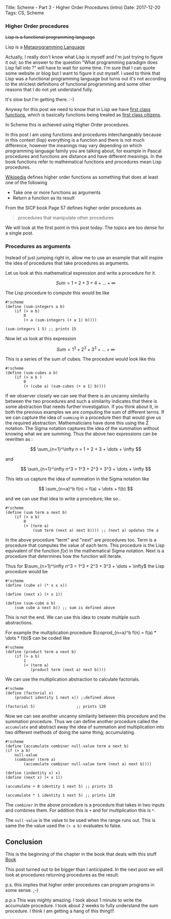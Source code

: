 Title: Scheme - Part 3 - Higher Order Procedures (intro)
Date: 2017-12-20
Tags: CS, Scheme


### Higher Order procedures ###

<s>Lisp is a functional programming language</s>

Lisp is a [Metaprogramming Language](https://en.wikipedia.org/wiki/Metaprogramming)

Actually, I really don't know what Lisp is myself and I'm just trying
to figure it out; so the answer to the question "What programming
paradigm does Lisp fall into ?" will have to wait for some time. I'm
sure that I can quote some website or blog but I want to figure it out
myself. I used to think that Lisp was a functional programming
language but turns out it's not according to the strictest definitions
of functional programming and some other reasons that I do not yet
understand fully.

It's slow but I'm getting there. :-)

Anyway for this post we need to know that in Lisp we
have
[first class functions](https://en.wikipedia.org/wiki/First-class_function),
which is basically functions being treated
as
[first class citizens](https://en.wikipedia.org/wiki/First-class_citizen).

In Scheme this is achieved using Higher Order procedures. 

In this post I am using functions and procedures interchangeably
because in this context (lisp) everything is a function and there is
not much difference, however the meanings may vary depending on which
programming language family you are talking about, for example in
Pascal procedures and functions are distance and have different
 meanings. In the book functions refer to mathematical functions and
procedures mean Lisp procedures.

[Wikipedia](https://en.wikipedia.org/wiki/Higher-order_function)
defines higher order functions as something that does at least one of
the following
- Take one or more functions as arguments
- Return a function as its result

From the SICP book Page 57 defines higher order procedures as
>procedures that manipulate other procedures

We will look at the first point in this post today. The topics are too
dense for a single post.

### Procedures as arguments ###

Instead of just jumping right in, allow me to use an example that will
inspire the idea of procedures that take procedures as arguments.

Let us look at this mathematical expression and write a procedure for it.

$$ Sum = 1 + 2 + 3 + 4 + \dots +  \infty $$

The Lisp procedure to compute this would be like 

	#!scheme
	(define (sum-integers a b)
		(if (> a b)
			0
			(+ a (sum-integers (+ a 1) b))))

	(sum-integers 1 5) ;; prints 15

Now let us look at this expression 

$$ Sum = 1^3 + 2^3 + 3^3 + \dots + \infty $$

This is a series of the sum of cubes. The procedure would look like this

	#!scheme
	(define (sum-cubes a b)
		(if (> a b )
			0
			(+ (cube a) (sum-cubes (+ a 1) b))))


If we observer closely we can see that there is an uncanny similarity
between the two procedures and such a similarity indicates that there
is some abstraction that needs further investigation. If you think
about it, in both the previous examples we are computing the sum of
different terms. If we can capture the idea of `summing` in a
procedure then that would give us the required
abstraction. Mathematicians have done this using the $\Sigma$
notation. The Sigma notation captures the idea of the summation
without knowing what we are summing. Thus the above two expressions
can be rewritten as :

$$ \sum_{n=1}^\infty n = 1 + 2 + 3 + \dots + \infty $$ 

and 

$$ \sum_{n=1}^\infty n^3 = 1^3 + 2^3 + 3^3 + \dots + \infty $$


This lets us capture the idea of summation in the Sigma notation like 

$$ \sum_{n=a}^b f(n) = f(a) + \dots + f(b) $$

and we can use that idea to write a procedure; like so..

	#!scheme
	(define (sum term a next b)
		(if (> a b)
			0
			(+ (term a)
				(sum term (next a) next b)))) ;; (next a) updates the a

In the above procedure "term" and "next" are procedures too.  Term is
a procedure that computes the value of each term. This procedure is
the Lisp equivalent of the function $f(x)$ in the mathematical
Sigma notation. Next is a procedure that determines how the function
will iterate.

Thus for $\sum_{n=1}^\infty n^3 = 1^3 + 2^3 + 3^3 + \dots + \infty$
the Lisp procedure would be

	#!scheme
	(define (cube x) (* x x x))

	(define (next x) (+ x 1))

	(define (sum-cube a b)
		(sum cube a next b)) ;; sum is defined above

This is not the end. We can use this idea to create multiple such abstractions. 

For example the multiplication procedure $\coprod_{n=a}^b f(n) = f(a) * \dots * f(b)$ can be coded like

	#!scheme
	(define (product term a next b)
		(if (> a b)
			1
			(+ (term a)
			   (product term (next a) next b))))

We can use the multiplication abstraction to calculate factorials.

	#!scheme
	(define (factorial x)
		(product identity 1 next x)) ;;defined above

	(factorial 5)                  ;; prints 120


Now we can see another uncanny similarity between this procedure and
the summation procedure. Thus we can define another procedure called
the `accumulate` and abstract away the idea of summation and
multiplication into two different methods of doing the same thing;
accumulating.

	#!scheme
	(define (accumulate combiner null-value term a next b)
	(if (> a b)
		null-value
		(combiner (term a)
			(accumulate combiner null-value term (next a) next b))))

	(define (indentity x) x)
	(define (next x) (+ x 1))

	(accumulate + 0 identity 1 next 5) ;; prints 15

	(accumulate * 1 identity 1 next 5) ;; prints 120

The `combiner` in the above procedure is a procedure that takes in two inputs and combines them. For addition this is `+` and for multiplication this is `*`.

The `null-value` is the value to be used when the range runs out. This is same the the value used the `(> a b)` evaluates to false.

## Conclusion ##

This is the beginning of the chapter in the book that deals with this stuff
[Book](https://mitpress.mit.edu/sicp/full-text/book/book-Z-H-12.html#%_sec_1.3)

This post turned out to be bigger than I anticipated. In the next post
we will look at procedures returning procedures as the result. 

p.s. this implies that higher order procedures can program programs in
some sense. ;-)

p.p.s This was mighty amazing. I took about 1 minute
to write the accumulate procedure. I took about 2 weeks to fully
understand the sum procedure. I think I am getting a hang of this
thing!!!
